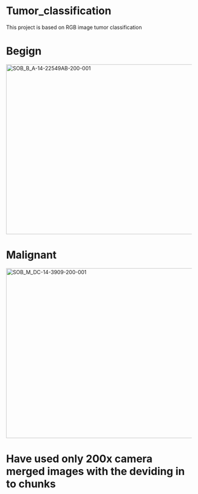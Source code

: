 # Tumor_classification
This project is based on RGB image tumor classification 

# Begign
<img width="700" height="460" alt="SOB_B_A-14-22549AB-200-001" src="https://github.com/user-attachments/assets/951641ec-03f4-46ce-831d-749cc4f2afa3" />

# Malignant
<img width="700" height="460" alt="SOB_M_DC-14-3909-200-001" src="https://github.com/user-attachments/assets/ae019133-dda2-4f00-80a7-304a52ed402b" />

# Have used only 200x camera merged images with the deviding in to chunks 
